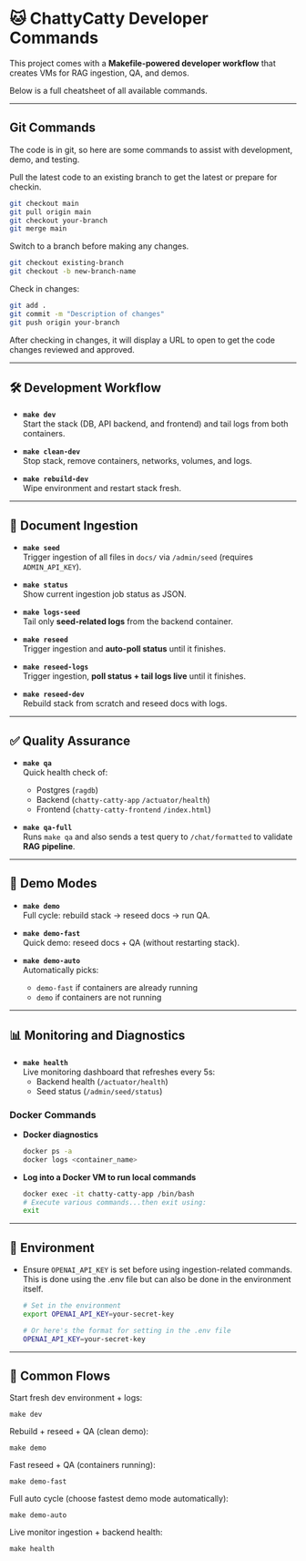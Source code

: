# 🐱 ChattyCatty Developer Commands

This project comes with a **Makefile-powered developer workflow** that creates VMs for RAG ingestion, QA, and demos.  

Below is a full cheatsheet of all available commands.

---

## Git Commands
The code is in git, so here are some commands to assist with development, demo, and testing.

Pull the latest code to an existing branch to get the latest or prepare for checkin.
   ```bash
   git checkout main
   git pull origin main
   git checkout your-branch
   git merge main
   ```
Switch to a branch before making any changes.
   ```bash
   git checkout existing-branch
   git checkout -b new-branch-name
   ```
Check in changes:
   ```bash
   git add .
   git commit -m "Description of changes"
   git push origin your-branch
   ```
After checking in changes, it will display a URL to open to get the code changes reviewed and approved.

---

## 🛠 Development Workflow

- **`make dev`**  
  Start the stack (DB, API backend, and frontend) and tail logs from both containers.

- **`make clean-dev`**  
  Stop stack, remove containers, networks, volumes, and logs.

- **`make rebuild-dev`**  
  Wipe environment and restart stack fresh.

---

## 📂 Document Ingestion

- **`make seed`**  
  Trigger ingestion of all files in `docs/` via `/admin/seed` (requires `ADMIN_API_KEY`).

- **`make status`**  
  Show current ingestion job status as JSON.

- **`make logs-seed`**  
  Tail only **seed-related logs** from the backend container.

- **`make reseed`**  
  Trigger ingestion and **auto-poll status** until it finishes.

- **`make reseed-logs`**  
  Trigger ingestion, **poll status + tail logs live** until it finishes.

- **`make reseed-dev`**  
  Rebuild stack from scratch and reseed docs with logs.

---

## ✅ Quality Assurance

- **`make qa`**  
  Quick health check of:
    - Postgres (`ragdb`)
    - Backend (`chatty-catty-app` `/actuator/health`)
    - Frontend (`chatty-catty-frontend` `/index.html`)

- **`make qa-full`**  
  Runs `make qa` and also sends a test query to `/chat/formatted` to validate **RAG pipeline**.

---

## 🎤 Demo Modes

- **`make demo`**  
  Full cycle: rebuild stack → reseed docs → run QA.

- **`make demo-fast`**  
  Quick demo: reseed docs + QA (without restarting stack).

- **`make demo-auto`**  
  Automatically picks:
    - `demo-fast` if containers are already running
    - `demo` if containers are not running

---

## 📊 Monitoring and Diagnostics

- **`make health`**  
  Live monitoring dashboard that refreshes every 5s:
    - Backend health (`/actuator/health`)
    - Seed status (`/admin/seed/status`)

### Docker Commands
- **Docker diagnostics**
   ```bash
   docker ps -a
   docker logs <container_name>
   ```
- **Log into a Docker VM to run local commands**
   ```bash
   docker exec -it chatty-catty-app /bin/bash
   # Execute various commands...then exit using:
   exit 
   ```
---

## 🔑 Environment

- Ensure `OPENAI_API_KEY` is set before using ingestion-related commands. This is done using the .env file but can also be done in the environment itself.
   ```bash
   # Set in the environment
   export OPENAI_API_KEY=your-secret-key

   # Or here's the format for setting in the .env file
   OPENAI_API_KEY=your-secret-key
   ```
---


## 🚀 Common Flows

Start fresh dev environment + logs:

`make dev`


Rebuild + reseed + QA (clean demo):

`make demo`


Fast reseed + QA (containers running):

`make demo-fast`


Full auto cycle (choose fastest demo mode automatically):

`make demo-auto`


Live monitor ingestion + backend health:

`make health`

